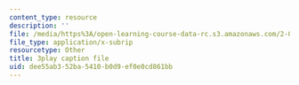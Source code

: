 ```yaml
---
content_type: resource
description: ''
file: /media/https%3A/open-learning-course-data-rc.s3.amazonaws.com/2-003sc-engineering-dynamics-fall-2011/dee55ab352ba5410b0d9ef0e0cd861bb_jROTMB142T0.vtt
file_type: application/x-subrip
resourcetype: Other
title: 3play caption file
uid: dee55ab3-52ba-5410-b0d9-ef0e0cd861bb
---
```

